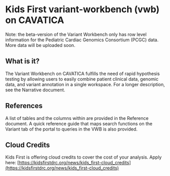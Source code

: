 # Kids First variant-workbench (vwb) on CAVATICA

Note: the beta-version of the Variant Workbench only has row level information for the Pediatric Cardiac Genomics Consortium (PCGC) data. More data will be uploaded soon. 

## What is it? 

The Variant Workbench on CAVATICA fulfills the need of rapid hypothesis testing by allowing users to easily combine patient clinical data, genomic data, and variant annotation in a single workspace. For a longer description, see the Narrative document. 

## References

A list of tables and the columns within are provided in the Reference document. A quick reference guide that maps search functions on the Variant tab of the portal to queries in the VWB is also provided. 


## Cloud Credits
Kids First is offering cloud credits to cover the cost of your analysis. Apply here: [https://kidsfirstdrc.org/news/kids_first-cloud_credits](https://kidsfirstdrc.org/news/kids_first-cloud_credits) 
